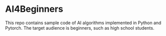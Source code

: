 # AI4Beginners

This repo contains sample code of AI algorithms implemented in Python and Pytorch. The target audience is beginners, such as high school students.
